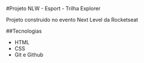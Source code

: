 
#Projeto NLW - Esport - Trilha Explorer

Projeto construido no evento Next Level da Rocketseat

##Tecnologias
- HTML
- CSS
- Git e Github

